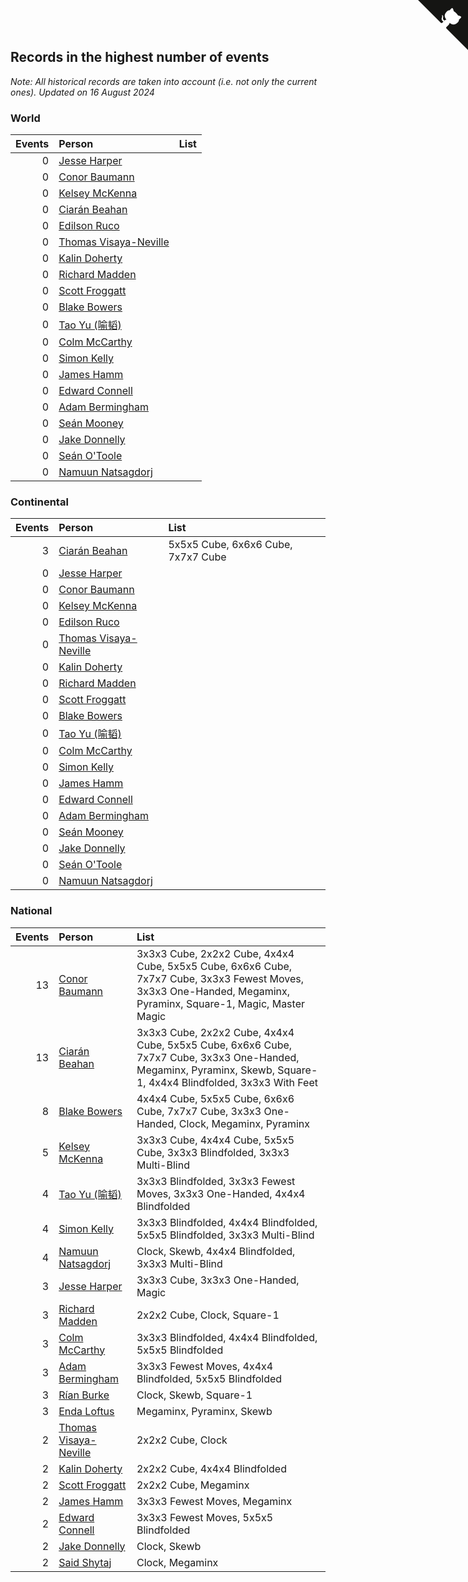 ## Records in the highest number of events

*Note: All historical records are taken into account (i.e. not only the current ones).*
*Updated on 16 August 2024*


### World

| Events | Person | List |
| ---: | :--- | :--- |
| 0 | [Jesse Harper](https://www.worldcubeassociation.org/persons/2007HARP01) |  |
| 0 | [Conor Baumann](https://www.worldcubeassociation.org/persons/2009BAUM01) |  |
| 0 | [Kelsey McKenna](https://www.worldcubeassociation.org/persons/2012MCKE01) |  |
| 0 | [Ciarán Beahan](https://www.worldcubeassociation.org/persons/2012BEAH01) |  |
| 0 | [Edilson Ruco](https://www.worldcubeassociation.org/persons/2024RUCO01) |  |
| 0 | [Thomas Visaya-Neville](https://www.worldcubeassociation.org/persons/2014VISA01) |  |
| 0 | [Kalin Doherty](https://www.worldcubeassociation.org/persons/2021DOHE02) |  |
| 0 | [Richard Madden](https://www.worldcubeassociation.org/persons/2017MADD04) |  |
| 0 | [Scott Froggatt](https://www.worldcubeassociation.org/persons/2019FROG01) |  |
| 0 | [Blake Bowers](https://www.worldcubeassociation.org/persons/2010BOWE01) |  |
| 0 | [Tao Yu (喻韬)](https://www.worldcubeassociation.org/persons/2012YUTA01) |  |
| 0 | [Colm McCarthy](https://www.worldcubeassociation.org/persons/2018MCCA02) |  |
| 0 | [Simon Kelly](https://www.worldcubeassociation.org/persons/2017KELL08) |  |
| 0 | [James Hamm](https://www.worldcubeassociation.org/persons/2012HAMM01) |  |
| 0 | [Edward Connell](https://www.worldcubeassociation.org/persons/2018CONN04) |  |
| 0 | [Adam Bermingham](https://www.worldcubeassociation.org/persons/2020BERM02) |  |
| 0 | [Seán Mooney](https://www.worldcubeassociation.org/persons/2015MOON02) |  |
| 0 | [Jake Donnelly](https://www.worldcubeassociation.org/persons/2015DONN01) |  |
| 0 | [Seán O'Toole](https://www.worldcubeassociation.org/persons/2017OTOO03) |  |
| 0 | [Namuun Natsagdorj](https://www.worldcubeassociation.org/persons/2019NATS02) |  |

### Continental

| Events | Person | List |
| ---: | :--- | :--- |
| 3 | [Ciarán Beahan](https://www.worldcubeassociation.org/persons/2012BEAH01) | 5x5x5 Cube, 6x6x6 Cube, 7x7x7 Cube |
| 0 | [Jesse Harper](https://www.worldcubeassociation.org/persons/2007HARP01) |  |
| 0 | [Conor Baumann](https://www.worldcubeassociation.org/persons/2009BAUM01) |  |
| 0 | [Kelsey McKenna](https://www.worldcubeassociation.org/persons/2012MCKE01) |  |
| 0 | [Edilson Ruco](https://www.worldcubeassociation.org/persons/2024RUCO01) |  |
| 0 | [Thomas Visaya-Neville](https://www.worldcubeassociation.org/persons/2014VISA01) |  |
| 0 | [Kalin Doherty](https://www.worldcubeassociation.org/persons/2021DOHE02) |  |
| 0 | [Richard Madden](https://www.worldcubeassociation.org/persons/2017MADD04) |  |
| 0 | [Scott Froggatt](https://www.worldcubeassociation.org/persons/2019FROG01) |  |
| 0 | [Blake Bowers](https://www.worldcubeassociation.org/persons/2010BOWE01) |  |
| 0 | [Tao Yu (喻韬)](https://www.worldcubeassociation.org/persons/2012YUTA01) |  |
| 0 | [Colm McCarthy](https://www.worldcubeassociation.org/persons/2018MCCA02) |  |
| 0 | [Simon Kelly](https://www.worldcubeassociation.org/persons/2017KELL08) |  |
| 0 | [James Hamm](https://www.worldcubeassociation.org/persons/2012HAMM01) |  |
| 0 | [Edward Connell](https://www.worldcubeassociation.org/persons/2018CONN04) |  |
| 0 | [Adam Bermingham](https://www.worldcubeassociation.org/persons/2020BERM02) |  |
| 0 | [Seán Mooney](https://www.worldcubeassociation.org/persons/2015MOON02) |  |
| 0 | [Jake Donnelly](https://www.worldcubeassociation.org/persons/2015DONN01) |  |
| 0 | [Seán O'Toole](https://www.worldcubeassociation.org/persons/2017OTOO03) |  |
| 0 | [Namuun Natsagdorj](https://www.worldcubeassociation.org/persons/2019NATS02) |  |

### National

| Events | Person | List |
| ---: | :--- | :--- |
| 13 | [Conor Baumann](https://www.worldcubeassociation.org/persons/2009BAUM01) | 3x3x3 Cube, 2x2x2 Cube, 4x4x4 Cube, 5x5x5 Cube, 6x6x6 Cube, 7x7x7 Cube, 3x3x3 Fewest Moves, 3x3x3 One-Handed, Megaminx, Pyraminx, Square-1, Magic, Master Magic |
| 13 | [Ciarán Beahan](https://www.worldcubeassociation.org/persons/2012BEAH01) | 3x3x3 Cube, 2x2x2 Cube, 4x4x4 Cube, 5x5x5 Cube, 6x6x6 Cube, 7x7x7 Cube, 3x3x3 One-Handed, Megaminx, Pyraminx, Skewb, Square-1, 4x4x4 Blindfolded, 3x3x3 With Feet |
| 8 | [Blake Bowers](https://www.worldcubeassociation.org/persons/2010BOWE01) | 4x4x4 Cube, 5x5x5 Cube, 6x6x6 Cube, 7x7x7 Cube, 3x3x3 One-Handed, Clock, Megaminx, Pyraminx |
| 5 | [Kelsey McKenna](https://www.worldcubeassociation.org/persons/2012MCKE01) | 3x3x3 Cube, 4x4x4 Cube, 5x5x5 Cube, 3x3x3 Blindfolded, 3x3x3 Multi-Blind |
| 4 | [Tao Yu (喻韬)](https://www.worldcubeassociation.org/persons/2012YUTA01) | 3x3x3 Blindfolded, 3x3x3 Fewest Moves, 3x3x3 One-Handed, 4x4x4 Blindfolded |
| 4 | [Simon Kelly](https://www.worldcubeassociation.org/persons/2017KELL08) | 3x3x3 Blindfolded, 4x4x4 Blindfolded, 5x5x5 Blindfolded, 3x3x3 Multi-Blind |
| 4 | [Namuun Natsagdorj](https://www.worldcubeassociation.org/persons/2019NATS02) | Clock, Skewb, 4x4x4 Blindfolded, 3x3x3 Multi-Blind |
| 3 | [Jesse Harper](https://www.worldcubeassociation.org/persons/2007HARP01) | 3x3x3 Cube, 3x3x3 One-Handed, Magic |
| 3 | [Richard Madden](https://www.worldcubeassociation.org/persons/2017MADD04) | 2x2x2 Cube, Clock, Square-1 |
| 3 | [Colm McCarthy](https://www.worldcubeassociation.org/persons/2018MCCA02) | 3x3x3 Blindfolded, 4x4x4 Blindfolded, 5x5x5 Blindfolded |
| 3 | [Adam Bermingham](https://www.worldcubeassociation.org/persons/2020BERM02) | 3x3x3 Fewest Moves, 4x4x4 Blindfolded, 5x5x5 Blindfolded |
| 3 | [Rían Burke](https://www.worldcubeassociation.org/persons/2019BURK05) | Clock, Skewb, Square-1 |
| 3 | [Enda Loftus](https://www.worldcubeassociation.org/persons/2021LOFT01) | Megaminx, Pyraminx, Skewb |
| 2 | [Thomas Visaya-Neville](https://www.worldcubeassociation.org/persons/2014VISA01) | 2x2x2 Cube, Clock |
| 2 | [Kalin Doherty](https://www.worldcubeassociation.org/persons/2021DOHE02) | 2x2x2 Cube, 4x4x4 Blindfolded |
| 2 | [Scott Froggatt](https://www.worldcubeassociation.org/persons/2019FROG01) | 2x2x2 Cube, Megaminx |
| 2 | [James Hamm](https://www.worldcubeassociation.org/persons/2012HAMM01) | 3x3x3 Fewest Moves, Megaminx |
| 2 | [Edward Connell](https://www.worldcubeassociation.org/persons/2018CONN04) | 3x3x3 Fewest Moves, 5x5x5 Blindfolded |
| 2 | [Jake Donnelly](https://www.worldcubeassociation.org/persons/2015DONN01) | Clock, Skewb |
| 2 | [Said Shytaj](https://www.worldcubeassociation.org/persons/2023SHYT01) | Clock, Megaminx |


<a href="https://github.com/simonkellly/wca_statistics_ireland" class="github-corner" aria-label="View source on Github"><svg width="80" height="80" viewBox="0 0 250 250" style="fill:#151513; color:#fff; position: absolute; top: 0; border: 0; right: 0;" aria-hidden="true"><path d="M0,0 L115,115 L130,115 L142,142 L250,250 L250,0 Z"></path><path d="M128.3,109.0 C113.8,99.7 119.0,89.6 119.0,89.6 C122.0,82.7 120.5,78.6 120.5,78.6 C119.2,72.0 123.4,76.3 123.4,76.3 C127.3,80.9 125.5,87.3 125.5,87.3 C122.9,97.6 130.6,101.9 134.4,103.2" fill="currentColor" style="transform-origin: 130px 106px;" class="octo-arm"></path><path d="M115.0,115.0 C114.9,115.1 118.7,116.5 119.8,115.4 L133.7,101.6 C136.9,99.2 139.9,98.4 142.2,98.6 C133.8,88.0 127.5,74.4 143.8,58.0 C148.5,53.4 154.0,51.2 159.7,51.0 C160.3,49.4 163.2,43.6 171.4,40.1 C171.4,40.1 176.1,42.5 178.8,56.2 C183.1,58.6 187.2,61.8 190.9,65.4 C194.5,69.0 197.7,73.2 200.1,77.6 C213.8,80.2 216.3,84.9 216.3,84.9 C212.7,93.1 206.9,96.0 205.4,96.6 C205.1,102.4 203.0,107.8 198.3,112.5 C181.9,128.9 168.3,122.5 157.7,114.1 C157.9,116.9 156.7,120.9 152.7,124.9 L141.0,136.5 C139.8,137.7 141.6,141.9 141.8,141.8 Z" fill="currentColor" class="octo-body"></path></svg></a><style>.github-corner:hover .octo-arm{animation:octocat-wave 560ms ease-in-out}@keyframes octocat-wave{0%,100%{transform:rotate(0)}20%,60%{transform:rotate(-25deg)}40%,80%{transform:rotate(10deg)}}@media (max-width:500px){.github-corner:hover .octo-arm{animation:none}.github-corner .octo-arm{animation:octocat-wave 560ms ease-in-out}}</style>
